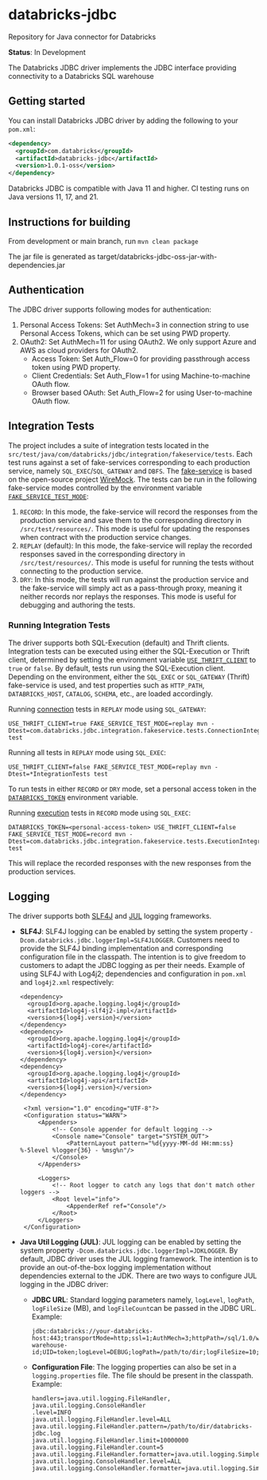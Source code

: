 # databricks-jdbc
Repository for Java connector for Databricks

**Status**: In Development

The Databricks JDBC driver implements the JDBC interface providing connectivity to a Databricks SQL warehouse

## Getting started
You can install Databricks JDBC driver by adding the following to your `pom.xml`:

```pom.xml
<dependency>
  <groupId>com.databricks</groupId>
  <artifactId>databricks-jdbc</artifactId>
  <version>1.0.1-oss</version>
</dependency>
```
Databricks JDBC is compatible with Java 11 and higher. CI testing runs on Java versions 11, 17, and 21.
## Instructions for building
From development or main branch, run `mvn clean package`

The jar file is generated as target/databricks-jdbc-oss-jar-with-dependencies.jar

## Authentication
The JDBC driver supports following modes for authentication:

1. Personal Access Tokens: Set AuthMech=3 in connection string to use Personal Access Tokens, which can be set using PWD property.
2. OAuth2: Set AuthMech=11 for using OAuth2. We only support Azure and AWS as cloud providers for OAuth2.
   - Access Token: Set Auth_Flow=0 for providing passthrough access token using PWD property.
   - Client Credentials: Set Auth_Flow=1 for using Machine-to-machine OAuth flow.
   - Browser based OAuth: Set Auth_Flow=2 for using User-to-machine OAuth flow.

## Integration Tests
The project includes a suite of integration tests located in the
`src/test/java/com/databricks/jdbc/integration/fakeservice/tests`. Each test runs against a set of fake-services
corresponding to each production service, namely `SQL_EXEC`/`SQL_GATEWAY` and `DBFS`. The [fake-service](./src/test/java/com/databricks/jdbc/integration/fakeservice/FakeServiceExtension.java)
is based on the open-source project [WireMock](https://wiremock.org/). The tests can be run in the following
fake-service modes controlled by the environment variable <u>`FAKE_SERVICE_TEST_MODE`</u>:

1. `RECORD`: In this mode, the fake-service will record the responses from the production service and save them to the
   corresponding directory in `/src/test/resources/`. This mode is useful for updating the responses when contract with
   the production service changes.
2. `REPLAY` (default): In this mode, the fake-service will replay the recorded responses saved in the corresponding
   directory in `/src/test/resources/`. This mode is useful for running the tests without connecting to the production
   service.
3. `DRY`: In this mode, the tests will run against the production service and the fake-service will simply act as a
   pass-through proxy, meaning it neither records nor replays the responses. This mode is useful for debugging and
   authoring the tests.

### Running Integration Tests
The driver supports both SQL-Execution (default) and Thrift clients. Integration tests can be executed using either the
SQL-Execution or Thrift client, determined by setting the environment variable <u>`USE_THRIFT_CLIENT`</u> to `true` or
`false`. By default, tests run using the SQL-Execution client. Depending on the environment, either the `SQL_EXEC` or
`SQL_GATEWAY` (Thrift) fake-service is used, and test properties such as `HTTP_PATH`, `DATABRICKS_HOST`, `CATALOG`,
`SCHEMA`, etc., are loaded accordingly.

Running [connection](./src/test/java/com/databricks/jdbc/integration/fakeservice/tests/ConnectionIntegrationTests.java)
tests in `REPLAY` mode using `SQL_GATEWAY`:
```
USE_THRIFT_CLIENT=true FAKE_SERVICE_TEST_MODE=replay mvn -Dtest=com.databricks.jdbc.integration.fakeservice.tests.ConnectionIntegrationTests test
```

Running all tests in `REPLAY` mode using `SQL_EXEC`:
```
USE_THRIFT_CLIENT=false FAKE_SERVICE_TEST_MODE=replay mvn -Dtest=*IntegrationTests test
```

To run tests in either `RECORD` or `DRY` mode, set a personal access token in the <u>`DATABRICKS_TOKEN`</u> environment
variable.

Running [execution](./src/test/java/com/databricks/jdbc/integration/fakeservice/tests/ExecutionIntegrationTests.java)
tests in `RECORD` mode using `SQL_EXEC`:
```
DATABRICKS_TOKEN=<personal-access-token> USE_THRIFT_CLIENT=false FAKE_SERVICE_TEST_MODE=record mvn -Dtest=com.databricks.jdbc.integration.fakeservice.tests.ExecutionIntegrationTests test
```
This will replace the recorded responses with the new responses from the production services.

## Logging

The driver supports both [SLF4J](https://www.slf4j.org/) and [JUL](https://docs.oracle.com/javase/8/docs/api/java/util/logging/package-summary.html) logging frameworks.

- __SLF4J__: SLF4J logging can be enabled by setting the system property `-Dcom.databricks.jdbc.loggerImpl=SLF4JLOGGER`.
  Customers need to provide the SLF4J binding implementation and corresponding configuration file in the classpath.
  The intention is to give freedom to customers to adapt the JDBC logging as per their needs.
  Example of using SLF4J with Log4j2; dependencies and configuration in `pom.xml` and `log4j2.xml` respectively:

  ```
  <dependency>
    <groupId>org.apache.logging.log4j</groupId>
    <artifactId>log4j-slf4j2-impl</artifactId>
    <version>${log4j.version}</version>
  </dependency>
  <dependency>
    <groupId>org.apache.logging.log4j</groupId>
    <artifactId>log4j-core</artifactId>
    <version>${log4j.version}</version>
  </dependency>
  <dependency>
    <groupId>org.apache.logging.log4j</groupId>
    <artifactId>log4j-api</artifactId>
    <version>${log4j.version}</version>
  </dependency>
  ```

  ```
   <?xml version="1.0" encoding="UTF-8"?>
   <Configuration status="WARN">
       <Appenders>
           <!-- Console appender for default logging -->
           <Console name="Console" target="SYSTEM_OUT">
               <PatternLayout pattern="%d{yyyy-MM-dd HH:mm:ss} %-5level %logger{36} - %msg%n"/>
           </Console>
       </Appenders>
   
       <Loggers>
           <!-- Root logger to catch any logs that don't match other loggers -->
           <Root level="info">
               <AppenderRef ref="Console"/>
           </Root>
       </Loggers>
   </Configuration>
  ```

- __Java Util Logging (JUL)__: JUL logging can be enabled by setting the system property
  `-Dcom.databricks.jdbc.loggerImpl=JDKLOGGER`. By default, JDBC driver uses the JUL logging framework. The intention is
  to provide an out-of-the-box logging implementation without dependencies external to the JDK. There are two ways to
  configure JUL logging in the JDBC driver:
  - __JDBC URL__: Standard logging parameters namely, `logLevel`, `logPath`, `logFileSize` (MB), and `logFileCount`can
    be passed in the JDBC URL. Example:

    ```
    jdbc:databricks://your-databricks-host:443;transportMode=http;ssl=1;AuthMech=3;httpPath=/sql/1.0/warehouses/your-warehouse-id;UID=token;logLevel=DEBUG;logPath=/path/to/dir;logFileSize=10;logFileCount=5
    ```

  - __Configuration File__: The logging properties can also be set in a `logging.properties` file. The file should be
    present in the classpath. Example:

    ```
    handlers=java.util.logging.FileHandler, java.util.logging.ConsoleHandler
    .level=INFO
    java.util.logging.FileHandler.level=ALL
    java.util.logging.FileHandler.pattern=/path/to/dir/databricks-jdbc.log
    java.util.logging.FileHandler.limit=10000000
    java.util.logging.FileHandler.count=5
    java.util.logging.FileHandler.formatter=java.util.logging.SimpleFormatter
    java.util.logging.ConsoleHandler.level=ALL
    java.util.logging.ConsoleHandler.formatter=java.util.logging.SimpleFormatter
    ```
